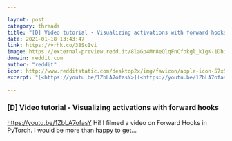 ```yaml
---

layout: post
category: threads
title: "[D] Video tutorial - Visualizing activations with forward hooks"
date: 2021-01-18 13:43:47
link: https://vrhk.co/38ScIvi
image: https://external-preview.redd.it/8laGp4Mr8eQlqFnCfbkgl_kIgK-1Dhi6SBTo_putRFA.jpg?width=480&height=251.308900524&auto=webp&crop=480:251.308900524,smart&s=94936698ecedea0ad1aa6b1cbe9c6cbaf3e6e85a
domain: reddit.com
author: "reddit"
icon: http://www.redditstatic.com/desktop2x/img/favicon/apple-icon-57x57.png
excerpt: "[<https://youtu.be/1ZbLA7ofasY>](<https://youtu.be/1ZbLA7ofasY>) Hi! I filmed a video on Forward Hooks in PyTorch. I would be more than happy to get..."

---
```


### [D] Video tutorial - Visualizing activations with forward hooks

[<https://youtu.be/1ZbLA7ofasY>](<https://youtu.be/1ZbLA7ofasY>) Hi! I filmed a video on Forward Hooks in PyTorch. I would be more than happy to get...